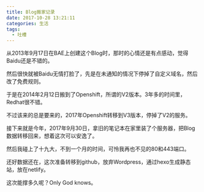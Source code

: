 ```yaml
---
title: Blog搬家记录
date: 2017-10-28 13:21:11
categories: 生活
tags:
  - 吐槽
---
```

从2013年9月17日在BAE上创建这个Blog时，那时的心情还是有点感动，觉得Baidu还是不错的。

然后很快就被Baidu无情打脸了，先是在未通知的情况下停掉了自定义域名，然后改了免费规则。

于是在2014年2月12日搬到了Openshift，所谓的V2版本。3年多的时间里，Redhat很不错。

不过该来的总是要来的，2017年Openshift转移到V3版本，停掉了V2的服务。

接下来就是今年，2017年9月30日，拿旧的笔记本在家里装了个服务器，把Blog数据转移回来，想着这次可以安逸了。

然后我碰上了十九大，不到一个月的时间，可怜我再也不见的80和443端口。

还好数据还在，这次准备转移到github，放弃Wordpress，通过hexo生成静态站，放在netlify。

这次能撑多久呢？Only God knows。
